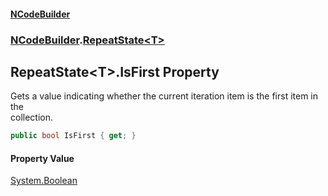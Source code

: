 #### [NCodeBuilder](./index.md 'index')
### [NCodeBuilder](./NCodeBuilder.md 'NCodeBuilder').[RepeatState&lt;T&gt;](./NCodeBuilder-RepeatState-T-.md 'NCodeBuilder.RepeatState&lt;T&gt;')
## RepeatState&lt;T&gt;.IsFirst Property
Gets a value indicating whether the current iteration item is the first item in the  
collection.  
```csharp
public bool IsFirst { get; }
```
#### Property Value
[System.Boolean](https://docs.microsoft.com/en-us/dotnet/api/System.Boolean 'System.Boolean')  

